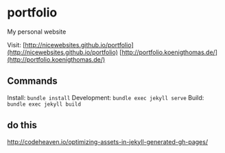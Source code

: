 # portfolio
My personal website

Visit:
[http://nicewebsites.github.io/portfolio](http://nicewebsites.github.io/portfolio)
[http://portfolio.koenigthomas.de/](http://portfolio.koenigthomas.de/)

## Commands
Install: `bundle install`
Development: `bundle exec jekyll serve`
Build: `bundle exec jekyll build`


## do this
http://codeheaven.io/optimizing-assets-in-jekyll-generated-gh-pages/
